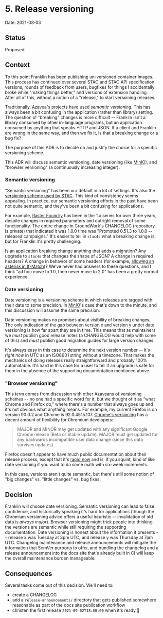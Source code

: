 # 5. Release versioning

Date: 2021-08-03

## Status

Proposed

## Context

To this point Franklin has been publishing un-versioned container images. This
process has continued over several STAC and STAC API specification versions,
rounds of feedback from users, bugfixes for things I accidentally broke while
"making things better," and versions of extension handling. After all of this,
without a notion of a "release," to start versoining releases.

Traditionally, Azavea's projects have used _semantic versioning_. This has
always been a bit confusing in the application (rather than library) setting.
The question of "breaking" changes is more difficult -- Franklin isn't a library
consumed by other in-language programs, but an application consumed by anything
that speaks HTTP and JSON. If a client and Franklin are wrong in the same way,
and then we fix it, is that a breaking change or a bug fix?

The purpose of this ADR is to decide on and justify the choice for a specific
versioning scheme.

This ADR will discuss semantic versioning, date versioning (like [MinIO]), and
"browser versioning" (a continuously increasing integer).

### Semantic versioning

"Semantic versioning" has been our default in a lot of settings. It's also the
[versioning scheme used by STAC]. This kind of consistency seems appealing. In
practice, our semantic versioning efforts in the past have been not quite
semantic, and they've been a bit confusing for applications.

For example, [Raster Foundry] has been in the 1.x series for over three years,
despite changes in required parameters and outright removal of some
functionality. The entire change in GroundWork's CHANGELOG (repository is
private) that indicated it was 1.0.0 time was "Promoted 0.51.3 to 1.0.0 --
released campaigns." It's easier to tell in `stac4s` what a breaking change is,
but for Franklin it's pretty challenging.

Is an application breaking change anything that adds a migration? Any upgrade to
`stac4s` that changes the shape of JSON? A change in required headers? A change
in behavior of some headers (for example, [allowing an asterisk in If-Match])?
We've never had answers to these questions, and I think "ad hoc move to 1.0,
then never move to 2.0" has been a pretty normal experience.


### Date versioning

Date versioning is a versioning scheme in which releases are tagged with their
date to some precision. In [MinIO]'s case that's down to the minute, and this
discussion will assume the same precision.

Date versioning makes no promises about visibility of breaking changes. The only
indication of the gap between version x and version y under date versioning is
how far apart they are in time. This means that as maintainers we _must_ publish
good release notes (a CHANGELOG would help with some of this) and _must_ publish
good migration guides for large version changes.

It's always easy in this case to determine the next version number -- it's
_right now_ in UTC as an ISO8601 string without a timezone. That makes the
mechanics of doing releases really straightforward and probably 100%
automatable. It's hard in this case for a user to tell if an upgrade is safe for
them in the absence of the supporting documentation mentioned above.

### "Browser versioning"

This term comes from discussion with other Azaveans of versioning schemes -- no
one had a specific word for it, but we thought of it as "what Chrome and Firefox
do," where there's a number that always goes up and it's not obvious what
anything means. For example, my current Firefox is on version 90.0.2 and Chrome
is 92.0.4515.107. [Chrome's versioning] has a decent amount of flexibility for
Chromium developers:

> MAJOR and MINOR may get updated with any significant Google Chrome release
> (Beta or Stable update). MAJOR must get updated for any backwards incompatible
> user data change (since this data survives updates).

Firefox doesn't appear to have much public documentation about their release
process, except that it's [rapid now] and is, if you squint, kind of like date
versioning if you want to do some math with six-week increments.

In this case, versions aren't quite semantic, but there's still some notion of
"big changes" vs. "little changes" vs. bug fixes.

## Decision

Franklin will choose date versioning. Semantic versioning can lead to false
confidence, and historically speaking it's hard for applications (though the
Chromium versioning advice offers a useful heuristic -- invalidation of old data
is _always major_). Browser versioning might trick people into thinking the
versions are semantic while still requiring the supporting documentation. Date
versioning is honest about the information it presents -- release x was Tuesday
at 3pm UTC, and release y was Thursday at 7pm UTC. Changelog maintenance and
release announcements will mitigate the information that SemVer purports to
offer, and bundling the changelog and a release announcement into the docs site
that's already built in CI will keep the overall maintenance burden manageable.

## Consequences

Several tasks come out of this decision. We'll need to:

- create a CHANGELOG
- add a `release-announcements/` directory that gets published somewhere
  reasonable as part of the docs site publication workflow
- christen the first release `2021-09-02T18:00:00` when it's ready 🎉

[MinIO]: https://hub.docker.com/r/minio/minio/tags?page=1&ordering=last_updated
[versioning scheme used by STAC]: https://github.com/radiantearth/stac-spec#current-version-and-branches
[Raster Foundry]: https://github.com/raster-foundry/raster-foundry/blob/develop/CHANGELOG.md
[allowing an asterisk in If-Match]: https://github.com/azavea/franklin/issues/781
[Chrome's versioning]: https://www.chromium.org/developers/version-numbers
[rapid now]: https://support.mozilla.org/en-US/questions/896705
